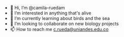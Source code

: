 - 👋 Hi, I’m @camila-ruedam
- 👀 I’m interested in anything that's alive
- 🌱 I’m currently learning about birds and the sea
- 💞️ I’m looking to collaborate on new biology projects
- 📫 How to reach me c.rueda@uniandes.edu.co

<!---
camila-ruedam/camila-ruedam is a ✨ special ✨ repository because its `README.md` (this file) appears on your GitHub profile.
You can click the Preview link to take a look at your changes.
--->
